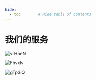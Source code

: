 ```yaml
---
hide:
  - toc        # Hide table of contents
---
```


# 我们的服务


![vrH5eN](http://ipic-typora-samzong.oss-cn-qingdao.aliyuncs.com//uPic/vrH5eN.png)


![Fhvxlv](http://ipic-typora-samzong.oss-cn-qingdao.aliyuncs.com//uPic/Fhvxlv.png)



![gTp3iQ](http://ipic-typora-samzong.oss-cn-qingdao.aliyuncs.com//uPic/gTp3iQ.png)